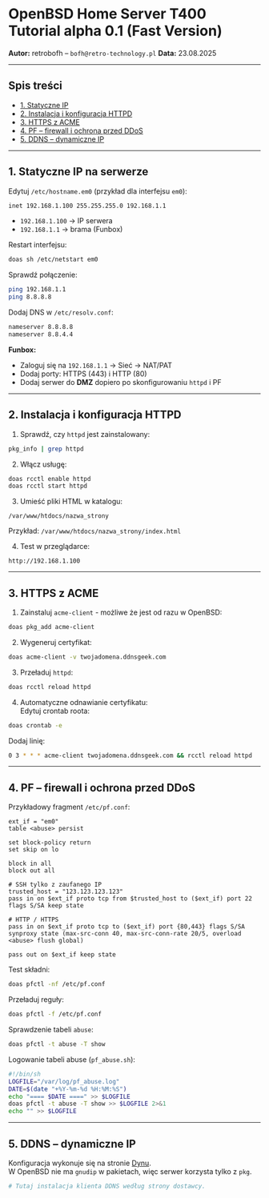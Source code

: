 # OpenBSD Home Server T400 Tutorial alpha 0.1 (Fast Version)

**Autor:** retrobofh – `bofh@retro-technology.pl`
**Data:** 23.08.2025

---

## Spis treści
- [1. Statyczne IP](#1-statyczne-ip-na-serwerze)
- [2. Instalacja i konfiguracja HTTPD](#2-instalacja-i-konfiguracja-httpd)
- [3. HTTPS z ACME](#3-https-z-acme)
- [4. PF – firewall i ochrona przed DDoS](#4-pf--firewall-i-ochrona-przed-ddos)
- [5. DDNS – dynamiczne IP](#5-ddns--dynamiczne-ip)

---

## 1. Statyczne IP na serwerze

Edytuj `/etc/hostname.em0` (przykład dla interfejsu `em0`):

```sh
inet 192.168.1.100 255.255.255.0 192.168.1.1
```

- `192.168.1.100` → IP serwera  
- `192.168.1.1` → brama (Funbox)  

Restart interfejsu:

```sh
doas sh /etc/netstart em0
```

Sprawdź połączenie:

```sh
ping 192.168.1.1
ping 8.8.8.8
```

Dodaj DNS w `/etc/resolv.conf`:

```sh
nameserver 8.8.8.8
nameserver 8.8.4.4
```

**Funbox:**  
- Zaloguj się na `192.168.1.1` → Sieć → NAT/PAT  
- Dodaj porty: HTTPS (443) i HTTP (80)  
- Dodaj serwer do **DMZ** dopiero po skonfigurowaniu `httpd` i PF

---

## 2. Instalacja i konfiguracja HTTPD

1. Sprawdź, czy `httpd` jest zainstalowany:

```sh
pkg_info | grep httpd
```

2. Włącz usługę:

```sh
doas rcctl enable httpd
doas rcctl start httpd
```

3. Umieść pliki HTML w katalogu:

```
/var/www/htdocs/nazwa_strony
```

Przykład: `/var/www/htdocs/nazwa_strony/index.html`

4. Test w przeglądarce:

```
http://192.168.1.100
```

---

## 3. HTTPS z ACME

1. Zainstaluj `acme-client` - możliwe że jest od razu w OpenBSD:

```sh
doas pkg_add acme-client
```

2. Wygeneruj certyfikat:

```sh
doas acme-client -v twojadomena.ddnsgeek.com
```

3. Przeładuj `httpd`:

```sh
doas rcctl reload httpd
```

4. Automatyczne odnawianie certyfikatu:  
Edytuj crontab roota:

```sh
doas crontab -e
```

Dodaj linię:

```sh
0 3 * * * acme-client twojadomena.ddnsgeek.com && rcctl reload httpd
```

---

## 4. PF – firewall i ochrona przed DDoS

Przykładowy fragment `/etc/pf.conf`:

```pf
ext_if = "em0"
table <abuse> persist

set block-policy return
set skip on lo

block in all
block out all

# SSH tylko z zaufanego IP
trusted_host = "123.123.123.123"
pass in on $ext_if proto tcp from $trusted_host to ($ext_if) port 22 flags S/SA keep state

# HTTP / HTTPS
pass in on $ext_if proto tcp to ($ext_if) port {80,443} flags S/SA synproxy state (max-src-conn 40, max-src-conn-rate 20/5, overload <abuse> flush global)

pass out on $ext_if keep state
```

Test składni:

```sh
doas pfctl -nf /etc/pf.conf
```

Przeładuj reguły:

```sh
doas pfctl -f /etc/pf.conf
```

Sprawdzenie tabeli `abuse`:

```sh
doas pfctl -t abuse -T show
```

Logowanie tabeli abuse (`pf_abuse.sh`):

```sh
#!/bin/sh
LOGFILE="/var/log/pf_abuse.log"
DATE=$(date "+%Y-%m-%d %H:%M:%S")
echo "==== $DATE ====" >> $LOGFILE
doas pfctl -t abuse -T show >> $LOGFILE 2>&1
echo "" >> $LOGFILE
```

---

## 5. DDNS – dynamiczne IP

Konfiguracja wykonuje się na stronie [Dynu](https://www.dynu.com).  
W OpenBSD nie ma `gnudip` w pakietach, więc serwer korzysta tylko z `pkg`.

```sh
# Tutaj instalacja klienta DDNS według strony dostawcy.
```
